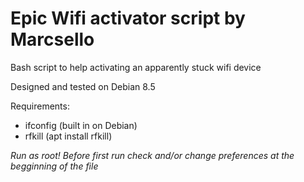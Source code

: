 # Epic Wifi activator script by Marcsello
Bash script to help activating an apparently stuck wifi device

Designed and tested on Debian 8.5

Requirements:
 * ifconfig (built in on Debian)
 * rfkill (apt install rfkill)

*Run as root!*
*Before first run check and/or change preferences at the begginning of the file*
